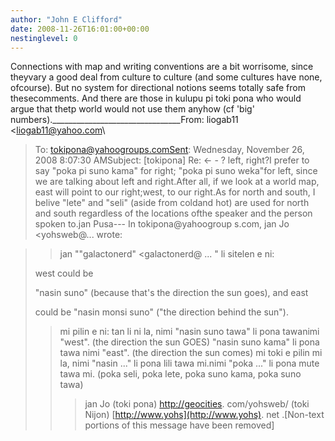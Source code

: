 ```yaml
---
author: "John E Clifford"
date: 2008-11-26T16:01:00+00:00
nestinglevel: 0
---
```

Connections with map and writing conventions are a bit worrisome, since theyvary a good deal from culture to culture (and some cultures have none, ofcourse). But no system for directional notions seems totally safe from thesecomments. And there are those in kulupu pi toki pona who would argue that thetp world would not use them anyhow (cf 'big' numbers).\_\_\_\_\_\_\_\_\_\_\_\_\_\_\_\_\_\_\_\_\_\_\_\_\_\_\_\_\_\_\_\_From: liogab11 <[liogab11@yahoo.com](mailto://liogab11@yahoo.com)\
>To: [tokipona@yahoogroups.comSent](mailto://tokipona@yahoogroups.comSent): Wednesday, November 26, 2008 8:07:30 AMSubject: \[tokipona\] Re: <- -
> ? left, right?I prefer to say "poka pi suno kama" for right; "poka pi suno weka"for left, since we are talking about left and right.After all, if we look at a world map, east will point to our right;west, to our right.As for north and south, I belive "lete" and "seli" (aside from coldand hot) are used for north and south regardless of the locations ofthe speaker and the person spoken to.jan Pusa---
 In tokipona@yahoogroup s.com, jan Jo <yohsweb@... 
> wrote:

>> jan ""galactonerd" <galactonerd@ ...
>" li sitelen e ni:
>> 
> west could be
> 
>"nasin suno" (because that's the direction the sun goes), and east
> 
>could be "nasin monsi suno" ("the direction behind the sun").
>> mi pilin e ni: tan li ni la, nimi "nasin suno tawa" li pona tawanimi "west".
> (the direction the sun GOES)
> "nasin suno kama" li pona tawa nimi "east".
> (the direction the sun comes)
>> mi toki e pilin mi la, nimi "nasin ..." li pona lili tawa mi.nimi "poka ..." li pona mute tawa mi.
> (poka seli, poka lete, poka suno kama, poka suno tawa)
>>> jan Jo
>> (toki pona) [http://geocities](http://geocities). com/yohsweb/
> (toki Nijon) [http://www.yohs](http://www.yohs). net
>.\[Non-text portions of this message have been removed\]